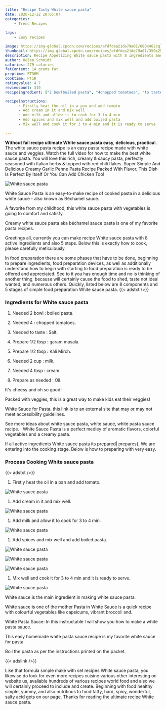 ```yaml
---
title: "Recipe Tasty White sauce pasta"
date: 2020-12-22 20:05:07
categories:
    - Trend Recipes
    
tags:
    - Easy recipes

image: https://img-global.cpcdn.com/recipes/afdfdea21de79a01/680x482cq70/white-sauce-pasta-recipe-main-photo.jpg
thumbnail: https://img-global.cpcdn.com/recipes/afdfdea21de79a01/350x250cq70/white-sauce-pasta-recipe-main-photo.jpg
description: Recipe Appetizing White sauce pasta with 8 ingredients and 5 stages of easy cooking.
author: Helen Schmidt
calories: 279 calories
fatContent: 14 grams fat
preptime: PT36M
cooktime: PT1H
ratingvalue: 4.7
reviewcount: 310
recipeingredient: ["2 bowlboiled pasta", "4chopped tomatoes", "to tasteSalt", "1/2 tbspgaram masala", "1/2 tbspKali Mirch", "2 cupmilk", "4 tbspcream", "as neededOil"]

recipeinstructions: 
      - Firstly heat the oil in a pan and add tomato 
      - Add cream in it and mix well 
      - Add milk and allow it to cook for 3 to 4 min 
      - Add spices and mix well and add boiled pasta 
      - Mix well and cook it for 3 to 4 min and it is ready to serve

---
```




**Without fail recipe ultimate White sauce pasta easy, delicious, practical**. The white sauce pasta recipe is an easy pasta recipe made with white sauce and veggies. Watch the full video for how to make the best white sauce pasta. You will love this rich, creamy &amp; saucy pasta, perfectly seasoned with Italian herbs &amp; topped with red chili flakes. Super Simple And Delicious Creamy Garlic Penne Pasta Recipe Packed With Flavor. This Dish Is Perfect By Itself Or You Can Add Chicken Too!


![White sauce pasta](https://img-global.cpcdn.com/recipes/afdfdea21de79a01/680x482cq70/white-sauce-pasta-recipe-main-photo.jpg "White sauce pasta")



White Sauce Pasta is an easy-to-make recipe of cooked pasta in a delicious white sauce - also known as Béchamel sauce.

A favorite from my childhood, this white sauce pasta with vegetables is going to comfort and satisfy.

Creamy white sauce pasta aka béchamel sauce pasta is one of my favorite pasta recipes.


Greetings all, currently you can make recipe White sauce pasta with 8 active ingredients and also 5 steps. Below this is exactly how to cook, please carefully meticulously.

In food preparation there are some phases that have to be done, beginning to prepare ingredients, food preparation devices, as well as additionally understand how to begin with starting to food preparation is ready to be offered and appreciated. See to it you has enough time and no is thinking of another thing, because will certainly cause the food to shed, taste not ideal wanted, and numerous others. Quickly, listed below are 8 components and 5 stages of simple food preparation White sauce pasta.
{{< adstxt />}}

### Ingredients for White sauce pasta


1. Needed 2 bowl : boiled pasta.

1. Needed 4 : chopped tomatoes.

1. Needed to taste : Salt.

1. Prepare 1/2 tbsp : garam masala.

1. Prepare 1/2 tbsp : Kali Mirch.

1. Needed 2 cup : milk.

1. Needed 4 tbsp : cream.

1. Prepare as needed : Oil.


It&#39;s cheesy and oh so good!

Packed with veggies, this is a great way to make kids eat their veggies!

White Sauce for Pasta. this link is to an external site that may or may not meet accessibility guidelines.

See more ideas about white sauce pasta, white sauce, white pasta sauce recipe. · White Sauce Pasta is a perfect medley of aromatic flavors, colorful vegetables and a creamy pasta.


If all active ingredients White sauce pasta its prepared| prepares}, We are entering into the cooking stage. Below is how to preparing with very easy.

### Process Cooking White sauce pasta

{{< adstxt />}}


1. Firstly heat the oil in a pan and add tomato.



![White sauce pasta](https://img-global.cpcdn.com/steps/2b744e17ddbb5012/160x128cq70/white-sauce-pasta-recipe-step-1-photo.jpg" "White sauce pasta")



1. Add cream in it and mix well.



![White sauce pasta](https://img-global.cpcdn.com/steps/df9f00b8ff32fe4c/160x128cq70/white-sauce-pasta-recipe-step-2-photo.jpg" "White sauce pasta")



1. Add milk and allow it to cook for 3 to 4 min.



![White sauce pasta](https://img-global.cpcdn.com/steps/1044d2e158bb002f/160x128cq70/white-sauce-pasta-recipe-step-3-photo.jpg" "White sauce pasta")



1. Add spices and mix well and add boiled pasta.



![White sauce pasta](https://img-global.cpcdn.com/steps/6c7e6ec2c1ef8f88/160x128cq70/white-sauce-pasta-recipe-step-4-photo.jpg" "White sauce pasta")

![White sauce pasta](https://img-global.cpcdn.com/steps/3cd5d7a248c5e035/160x128cq70/white-sauce-pasta-recipe-step-4-photo.jpg" "White sauce pasta")

![White sauce pasta](https://img-global.cpcdn.com/steps/58d48948cbfc0905/160x128cq70/white-sauce-pasta-recipe-step-4-photo.jpg" "White sauce pasta")



1. Mix well and cook it for 3 to 4 min and it is ready to serve.



![White sauce pasta](https://img-global.cpcdn.com/steps/94e964a84ecaaddc/160x128cq70/white-sauce-pasta-recipe-step-5-photo.jpg" "White sauce pasta")




White sauce is the main ingredient in making white sauce pasta.

White sauce is one of the mother Pasta in White Sauce is a quick recipe with colourful vegetables like capsicums, vibrant broccoli and.

White Pasta Sauce: In this instructable I will show you how to make a white pasta sauce.

This easy homemade white pasta sauce recipe is my favorite white sauce for pasta.

Boil the pasta as per the instructions printed on the packet.


{{< adslink />}}

Like that formula simple make with set recipes White sauce pasta, you likewise do look for even more recipes cuisine various other interesting on website us, available hundreds of various recipes world food and also we will certainly proceed to include and create. Beginning with food healthy simple, yummy, and also nutritious to food fatty, hard, spicy, wonderful, salty acid gets on our page. Thanks for reading the ultimate recipe White sauce pasta.

